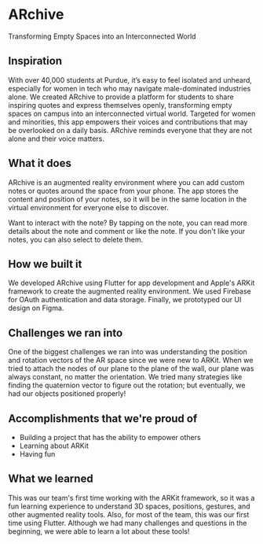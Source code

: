 # ARchive

Transforming Empty Spaces into an Interconnected World

## Inspiration

With over 40,000 students at Purdue, it’s easy to feel isolated and unheard, especially for women in tech who may navigate male-dominated industries alone. We created ARchive to provide a platform for students to share inspiring quotes and express themselves openly, transforming empty spaces on campus into an interconnected virtual world. Targeted for women and minorities, this app empowers their voices and contributions that may be overlooked on a daily basis. ARchive reminds everyone that they are not alone and their voice matters.

## What it does

ARchive is an augmented reality environment where you can add custom notes or quotes around the space from your phone. The app stores the content and position of your notes, so it will be in the same location in the virtual environment for everyone else to discover.

Want to interact with the note? By tapping on the note, you can read more details about the note and comment or like the note. If you don't like your notes, you can also select to delete them.

## How we built it

We developed ARchive using Flutter for app development and Apple's ARKit framework to create the augmented reality environment. We used Firebase for OAuth authentication and data storage. Finally, we prototyped our UI design on Figma.

## Challenges we ran into

One of the biggest challenges we ran into was understanding the position and rotation vectors of the AR space since we were new to ARKit. When we tried to attach the nodes of our plane to the plane of the wall, our plane was always constant, no matter the orientation. We tried many strategies like finding the quaternion vector to figure out the rotation; but eventually, we had our objects positioned properly!

## Accomplishments that we're proud of

- Building a project that has the ability to empower others
- Learning about ARKit
- Having fun

## What we learned

This was our team's first time working with the ARKit framework, so it was a fun learning experience to understand 3D spaces, positions, gestures, and other augmented reality tools. Also, for most of the team, this was our first time using Flutter. Although we had many challenges and questions in the beginning, we were able to learn a lot about these tools!
